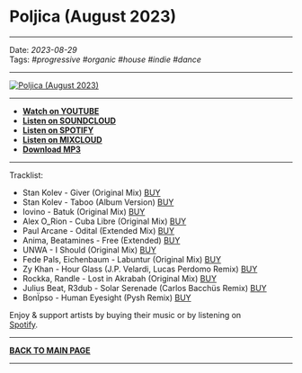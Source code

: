 # Poljica (August 2023)

----

Date: *2023-08-29*  
Tags: *#progressive #organic #house #indie #dance*

----

[![Poljica (August 2023)](https://thumbnailer.mixcloud.com/unsafe/390x390/extaudio/a/b/0/1/bffd-8543-42bd-96b0-41855e0f1eaf)](https://www.youtube.com/watch?v=kAziBcH73AQ)  

----

* [**Watch on YOUTUBE**](https://www.youtube.com/watch?v=kAziBcH73AQ) 
* [**Listen on SOUNDCLOUD**](https://soundcloud.com/progressive-awake/poljica-august-2023)
* [**Listen on SPOTIFY**](https://spotify.link/7JqylxP07Cb)
* [**Listen on MIXCLOUD**](https://www.mixcloud.com/shivioua/progressive-awake-poljica-august-2023/)
* [**Download MP3**](https://1drv.ms/u/s!AmzuuXrjf51v4PFcW859rIzkVoO_Ng) 

----

Tracklist:  

* Stan Kolev - Giver (Original Mix) <a href="https://www.beatport.com/track/giver/17950455" target="_blank">BUY</a>
* Stan Kolev - Taboo (Album Version) <a href="https://www.beatport.com/track/taboo/17950464" target="_blank">BUY</a>
* Iovino - Batuk (Original Mix) <a href="https://www.beatport.com/track/batuk/17994746" target="_blank">BUY</a>
* Alex O_Rion - Cuba Libre (Original Mix) <a href="https://www.beatport.com/track/cuba-libre/17928383" target="_blank">BUY</a>
* Paul Arcane - Odital (Extended Mix) <a href="https://www.beatport.com/track/odital/17946239" target="_blank">BUY</a>
* Anima, Beatamines - Free (Extended) <a href="https://www.beatport.com/track/free/17991705" target="_blank">BUY</a>
* UNWA - I Should (Original Mix) <a href="https://www.beatport.com/track/i-should/17986123" target="_blank">BUY</a>
* Fede Pals, Eichenbaum - Labuntur (Original Mix) <a href="https://www.beatport.com/track/human-eyesight/17309183" target="_blank">BUY</a>
* Zy Khan - Hour Glass (J.P. Velardi, Lucas Perdomo Remix) <a href="https://www.beatport.com/track/hour-glass/17960986" target="_blank">BUY</a>
* Rockka, Randle - Lost in Akrabah (Original Mix) <a href="https://www.beatport.com/track/lost-in-akrabah/17963120" target="_blank">BUY</a>
* Julius Beat, R3dub - Solar Serenade (Carlos Bacchüs Remix) <a href="https://www.beatport.com/track/solar-serenade/17945742" target="_blank">BUY</a>
* BonÏpso - Human Eyesight (Pysh Remix) <a href="https://www.beatport.com/track/human-eyesight/17309183" target="_blank">BUY</a>

Enjoy & support artists by buying their music or by listening on  
[Spotify](https://spotify.link/7JqylxP07Cb).

----

[**BACK TO MAIN PAGE**](./README.md)

---- 
